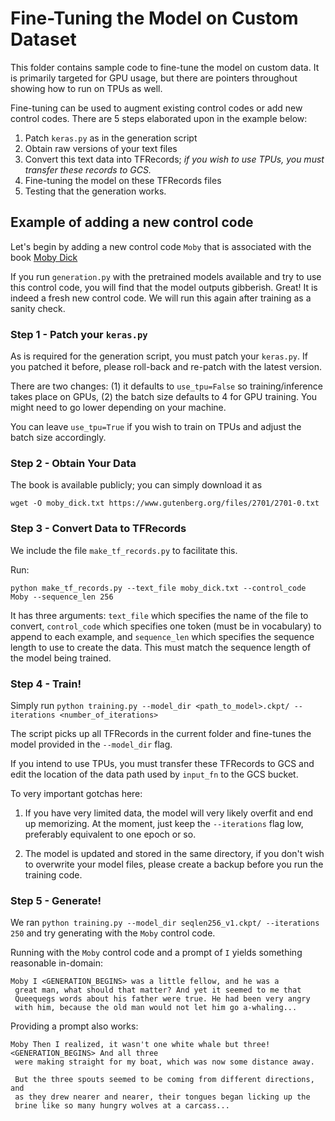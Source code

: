 # Fine-Tuning the Model on Custom Dataset


This folder contains sample code to fine-tune the model on custom data. It is primarily targeted for GPU usage, but there are pointers throughout showing how to run on TPUs as well. 

Fine-tuning can be used to augment existing control codes or add new control codes. There are 5 steps elaborated upon in the example below: 

1. Patch `keras.py` as in the generation script
2. Obtain raw versions of your text files
3. Convert this text data into TFRecords; _if you wish to use TPUs, you must transfer these records to GCS._
4. Fine-tuning the model on these TFRecords files
5. Testing that the generation works. 

## Example of adding a new control code

Let's begin by adding a new control code `Moby` that is associated with the book [Moby Dick](https://www.gutenberg.org/ebooks/2701)

If you run `generation.py` with the pretrained models available and try to use this control code, you will find that the model outputs gibberish. Great! It is indeed a fresh new control code. We will run this again after training as a sanity check. 

### Step 1 - Patch your `keras.py`
As is required for the generation script, you must patch your `keras.py`. If you patched it before, please roll-back and re-patch with the latest version. 

There are two changes: (1) it defaults to `use_tpu=False` so training/inference takes place on GPUs, (2) the batch size defaults to 4 for GPU training. You might need to go lower depending on your machine. 

You can leave `use_tpu=True` if you wish to train on TPUs and adjust the batch size accordingly. 

### Step 2 - Obtain Your Data

The book is available publicly; you can simply download it as 

```
wget -O moby_dick.txt https://www.gutenberg.org/files/2701/2701-0.txt
```

### Step 3 - Convert Data to TFRecords

We include the file `make_tf_records.py` to facilitate this.

Run:

```
python make_tf_records.py --text_file moby_dick.txt --control_code Moby --sequence_len 256
```

It has three arguments: `text_file` which specifies the name of the file to convert, `control_code` which specifies one token (must be in vocabulary) to append to each example, and `sequence_len` which specifies the sequence length to use to create the data. This must match the sequence length of the model being trained. 


### Step 4 - Train!

Simply run `python training.py --model_dir <path_to_model>.ckpt/ --iterations <number_of_iterations>`

The script picks up all TFRecords in the current folder and fine-tunes the model provided in the `--model_dir` flag. 

If you intend to use TPUs, you must transfer these TFRecords to GCS and edit the location of the data path used by `input_fn` to the GCS bucket. 

To very important gotchas here:

1. If you have very limited data, the model will very likely overfit and end up memorizing. At the moment, just keep the `--iterations` flag low, preferably equivalent to one epoch or so. 

2. The model is updated and stored in the same directory, if you don't wish to overwrite your model files, please create a backup before you run the training code. 

### Step 5 - Generate! 

We ran `python training.py --model_dir seqlen256_v1.ckpt/ --iterations 250` and try generating with the `Moby` control code. 

Running with the `Moby` control code and a prompt of `I` yields something reasonable in-domain:

```
Moby I <GENERATION_BEGINS> was a little fellow, and he was a
 great man, what should that matter? And yet it seemed to me that
 Queequegs words about his father were true. He had been very angry
 with him, because the old man would not let him go a-whaling...
```

Providing a prompt also works:

```
Moby Then I realized, it wasn't one white whale but three! <GENERATION_BEGINS> And all three
 were making straight for my boat, which was now some distance away.

 But the three spouts seemed to be coming from different directions, and
 as they drew nearer and nearer, their tongues began licking up the
 brine like so many hungry wolves at a carcass...
```

